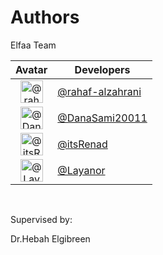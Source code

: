# Authors
<p>Elfaa Team</p>

Avatar|Developers|
:-:|---|
<img class='float-left rounded-1' src='https://avatars.githubusercontent.com/u/76920332?v=4' width='36' height='36' alt='@rahaf-alzahrani'>|[@rahaf-alzahrani](https://github.com/rahaf-alzahrani)
<img class='float-left rounded-1' src='https://avatars.githubusercontent.com/u/?v=4' width='36' height='36' alt='@DanaSami20011'>|[@DanaSami20011](https://github.com/DanaSami20011)
<img class='float-left rounded-1' src='https://avatars.githubusercontent.com/u/?v=4' width='36' height='36' alt='@itsRenad'>|[@itsRenad](https://github.com/itsRenad)
<img class='float-left rounded-1' src='https://avatars.githubusercontent.com/u/?v=4' width='36' height='36' alt='@Layanor'>|[@Layanor](https://github.com/Layanor)

<br>
<p>Supervised by:</p>
<p>Dr.Hebah Elgibreen</p>
